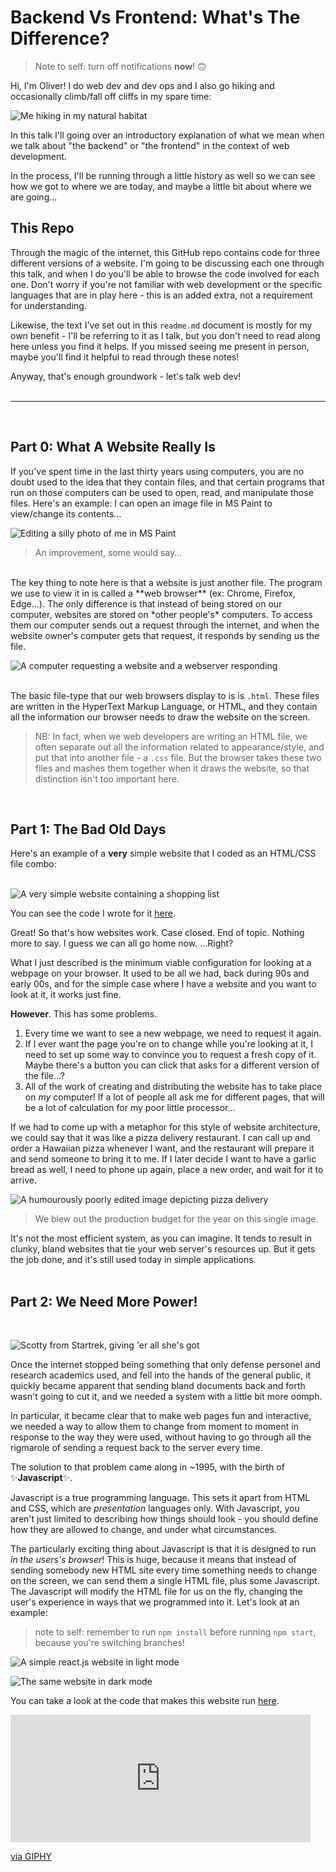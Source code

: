 # Backend Vs Frontend: What's The Difference?

> Note to self: turn off notifications **now**! 🙃

Hi, I'm Oliver! I do web dev and dev ops and I also go hiking and occasionally climb/fall off cliffs in my spare time:

![Me hiking in my natural habitat](./images/me.jpg)


In this talk I'll going over an introductory explanation of what we mean when we talk about "the backend" or "the frontend" in the context of web development.

In the process, I'll be running through a little history as well so we can see how we got to where we are today, and maybe a little bit about where we are going...

## This Repo

Through the magic of the internet, this GitHub repo contains code for three different versions of a website. I'm going to be discussing each one through this talk, and when I do you'll be able to browse the code involved for each one. Don't worry if you're not familiar with web development or the specific languages that are in play here - this is an added extra, not a requirement for understanding.

Likewise, the text I've set out in this `readme.md` document is mostly for my own benefit - I'll be referring to it as I talk, but you don't need to read along here unless you find it helps. If you missed seeing me present in person, maybe you'll find it helpful to read through these notes!

Anyway, that's enough groundwork - let's talk web dev!
<br><br>

---
<br>

## Part 0: What A Website Really Is

If you've spent time in the last thirty years using computers, you are no doubt used to the idea that they contain files, and that certain programs that run on those computers can be used to open, read, and manipulate those files. Here's an example: I can open an image file in MS Paint to view/change its contents...

![Editing a silly photo of me in MS Paint](./images/me2.0.png)
> An improvement, some would say...

<br>
The key thing to note here is that a website is just another file. The program we use to view it in is called a **web browser** (ex: Chrome, Firefox, Edge...). The only difference is that instead of being stored on our computer, websites are stored on *other people's* computers. To access them our computer sends out a request through the internet, and when the website owner's computer gets that request, it responds by sending us the file.

![A computer requesting a website and a webserver responding](./images/website.png)
<br><br>

The basic file-type that our web browsers display to is is `.html`. These files are written in the HyperText Markup Language, or HTML, and they contain all the information our browser needs to draw the website on the screen. 

> NB: In fact, when we web developers are writing an HTML file, we often separate out all the information related to appearance/style, and put that into another file - a `.css` file. But the browser takes these two files and mashes them together when it draws the website, so that distinction isn't too important here.


<br>

## Part 1: The Bad Old Days

Here's an example of a **very** simple website that I coded as an HTML/CSS file combo: 
<br><br>

![A very simple website containing a shopping list](./images/html_site.png)

You can see the code I wrote for it [here](https://github.com/Hauteclere/backend_vs_frontend/tree/html_only).

Great! So that's how websites work. Case closed. End of topic. Nothing more to say. I guess we can all go home now. ...Right? 

What I just described is the minimum viable configuration for looking at a webpage on your browser. It used to be all we had, back during 90s and early 00s, and for the simple case where I have a website and you want to look at it, it works just fine.

**However**. This has some problems.

1. Every time we want to see a new webpage, we need to request it again. 
1. If I ever want the page you're on to change while you're looking at it, I need to set up some way to convince you to request a fresh copy of it. Maybe there's a button you can click that asks for a different version of the file...?
1. All of the work of creating and distributing the website has to take place on *my* computer! If a lot of people all ask me for different pages, that will be a lot of calculation for my poor little processor... 

If we had to come up with a metaphor for this style of website architecture, we could say that it was like a pizza delivery restaurant. I can call up and order a Hawaiian pizza whenever I want, and the restaurant will prepare it and send someone to bring it to me. If I later decide I want to have a garlic bread as well, I need to phone up again, place a new order, and wait for it to arrive.

![A humourously poorly edited image depicting pizza delivery](./images/pizza.png)

> We blew out the production budget for the year on this single image.

It's not the most efficient system, as you can imagine. It tends to result in clunky, bland websites that tie your web server's resources up. But it gets the job done, and it's still used today in simple applications.
<br><br>

## Part 2: We Need More Power!
<br>

![Scotty from Startrek, giving 'er all she's got](./images/scotty-startrek.gif)

Once the internet stopped being something that only defense personel and research academics used, and fell into the hands of the general public, it quickly became apparent that sending bland documents back and forth wasn't going to cut it, and we needed a system with a little bit more oomph. 

In particular, it became clear that to make web pages fun and interactive, we needed a way to allow them to change from moment to moment in response to the way they were used, without having to go through all the rigmarole of sending a request back to the server every time.

The solution to that problem came along in ~1995, with the birth of ✨**Javascript**✨.

Javascript is a true programming language. This sets it apart from HTML and CSS, which are *presentation* languages only. With Javascript, you aren't just limited to describing how things should look - you should define how they are allowed to change, and under what circumstances.

The particularly exciting thing about Javascript is that it is designed to run *in the users's browser*! This is huge, because it means that instead of sending somebody new HTML site every time something needs to change on the screen, we can send them a single HTML file, plus some Javascript. The Javascript will modify the HTML file for us on the fly, changing the user's experience in ways that we programmed into it. Let's look at an example:

> note to self: remember to run `npm install` before running `npm start`, because you're switching branches!

![A simple react.js website in light mode](./images/light_mode.png)

![The same website in dark mode](./images/dark_mode.png)

You can take a look at the code that makes this website run [here]().

<iframe src="https://giphy.com/embed/8bYqZB9rtl4mluDPkL" width="480" height="204" frameBorder="0" class="giphy-embed" allowFullScreen></iframe><p><a href="https://giphy.com/gifs/orchfilms-movie-orchard-films-antiquities-8bYqZB9rtl4mluDPkL">via GIPHY</a></p>